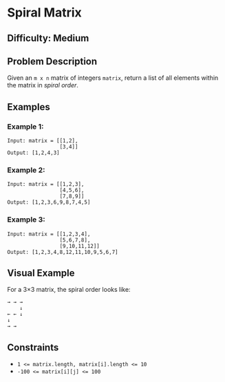 # Spiral Matrix

## Difficulty: Medium

## Problem Description
Given an `m x n` matrix of integers `matrix`, return a list of all elements within the matrix in *spiral order*.

## Examples

### Example 1:
```
Input: matrix = [[1,2],
                 [3,4]]
Output: [1,2,4,3]
```

### Example 2:
```
Input: matrix = [[1,2,3],
                 [4,5,6],
                 [7,8,9]]
Output: [1,2,3,6,9,8,7,4,5]
```

### Example 3:
```
Input: matrix = [[1,2,3,4],
                 [5,6,7,8],
                 [9,10,11,12]]
Output: [1,2,3,4,8,12,11,10,9,5,6,7]
```

## Visual Example
For a 3×3 matrix, the spiral order looks like:
```
→ → →
    ↓
← ← ↓
↓   
→ →  
```

## Constraints
* `1 <= matrix.length, matrix[i].length <= 10`
* `-100 <= matrix[i][j] <= 100`
